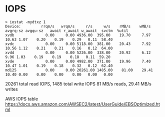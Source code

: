 # IOPS

```
> iostat -mydtxz 1
Device:         rrqm/s   wrqm/s     r/s     w/s    rMB/s    wMB/s avgrq-sz avgqu-sz   await r_await w_await  svctm  %util
xvdb              0.00     0.00 4936.00  395.00    19.70     7.97    10.63 1.07    0.20    0.19    0.29   0.11  58.40
xvdc              0.00     0.00 5118.00  381.00    20.43     7.92    10.56 1.12    0.21    0.21    0.16   0.12  64.00
xvdd              0.00     0.00 5226.00  338.00    20.92     6.12     9.96 1.03    0.19    0.19    0.18   0.11  59.20
xvde              0.00     0.00 4982.00  371.00    19.96     7.40    10.47 1.01    0.19    0.18    0.32   0.12  62.40
md125             0.00     0.00 20261.00 1485.00    81.00    29.41    10.40 0.00    0.00    0.00    0.00   0.00   0.00
```

20261 total read IOPS, 1485 total write IOPS
81 MB/s reads, 29.41 MB/s writes

AWS IOPS table https://docs.aws.amazon.com/AWSEC2/latest/UserGuide/EBSOptimized.html
